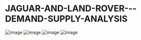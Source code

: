 # JAGUAR-AND-LAND-ROVER---DEMAND-SUPPLY-ANALYSIS
![image](https://github.com/cijithjose/JAGUAR-AND-LAND-ROVER---DEMAND-SUPPLY-ANALYSIS/assets/98333115/2873dad4-796f-447d-af63-b9ce295e51d3)
![image](https://github.com/cijithjose/JAGUAR-AND-LAND-ROVER---DEMAND-SUPPLY-ANALYSIS/assets/98333115/899e7de3-b596-4672-9db0-b8ce74521e79)
![image](https://github.com/cijithjose/JAGUAR-AND-LAND-ROVER---DEMAND-SUPPLY-ANALYSIS/assets/98333115/edc7af3a-bace-414b-88f7-651313ba2704)
![image](https://github.com/cijithjose/JAGUAR-AND-LAND-ROVER---DEMAND-SUPPLY-ANALYSIS/assets/98333115/d22d3eb4-6941-4472-8b0d-0489f041039f)
